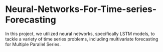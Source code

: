 # Neural-Networks-For-Time-series-Forecasting
In this project, we utilized neural networks, specifically LSTM models, to tackle a variety of time series problems, including multivariate forecasting for Multiple Parallel Series.
